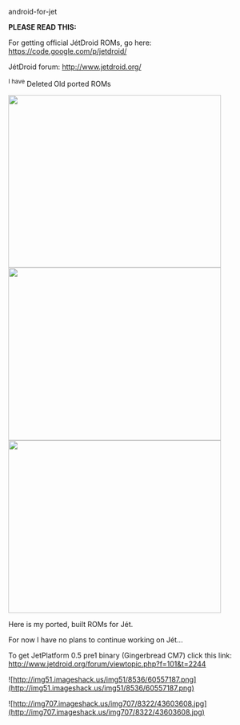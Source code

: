 android-for-jet

**PLEASE READ THIS:**

For getting official JétDroid ROMs, go here:
https://code.google.com/p/jetdroid/

JétDroid forum:
http://www.jetdroid.org/

<sup>I have</sup> Deleted<sup> </sup>Old ported ROMs<sup></sup>

<a href='http://www.youtube.com/watch?feature=player_embedded&v=IXabNfQnbQ8' target='_blank'><img src='http://img.youtube.com/vi/IXabNfQnbQ8/0.jpg' width='425' height=344 /></a>
<a href='http://www.youtube.com/watch?feature=player_embedded&v=RiJTbvaI8Zs' target='_blank'><img src='http://img.youtube.com/vi/RiJTbvaI8Zs/0.jpg' width='425' height=344 /></a>
<a href='http://www.youtube.com/watch?feature=player_embedded&v=cy5dI0Ze0yQ' target='_blank'><img src='http://img.youtube.com/vi/cy5dI0Ze0yQ/0.jpg' width='425' height=344 /></a>

Here is my ported, built ROMs for Jét.

For now I have no plans to continue working on Jét...  

To get JetPlatform 0.5 pre1 binary (Gingerbread CM7) click this link: http://www.jetdroid.org/forum/viewtopic.php?f=101&t=2244

![http://img51.imageshack.us/img51/8536/60557187.png](http://img51.imageshack.us/img51/8536/60557187.png)

![http://img707.imageshack.us/img707/8322/43603608.jpg](http://img707.imageshack.us/img707/8322/43603608.jpg)